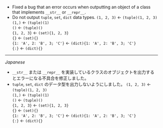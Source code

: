 * Fixed a bug that an error occurs when outputting an object of a class that implements ``__str__`` or ``__repr__``. 
* Do not output ``tuple``, ``set``, ``dict`` data types.
    ``(1, 2, 3)`` ← ``(tuple)(1, 2, 3)``  
    ``(1,)`` ← ``(tuple)(1)``  
    ``()`` ← ``(tuple)()``  
    ``{1, 2, 3}`` ← ``(set){1, 2, 3}``  
    ``{}`` ← ``(set){}``  
    ``{1: 'A', 2: 'B', 3; 'C'}`` ← ``(dict){1: 'A', 2: 'B', 3; 'C'}``  
    ``{:}`` ← ``(dict){}``

----
*Japanese*

* ``__str__`` または ``__repr__`` を実装しているクラスのオブジェクトを出力するとエラーになる不具合を修正しました。
* ``tuple``, ``set``, ``dict`` のデータ型を出力しないようにしました。
    ``(1, 2, 3)`` ← ``(tuple)(1, 2, 3)``  
    ``(1,)`` ← ``(tuple)(1)``  
    ``()`` ← ``(tuple)()``  
    ``{1, 2, 3}`` ← ``(set){1, 2, 3}``  
    ``{}`` ← ``(set){}``  
    ``{1: 'A', 2: 'B', 3; 'C'}`` ← ``(dict){1: 'A', 2: 'B', 3; 'C'}``  
    ``{:}`` ← ``(dict){}``
